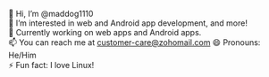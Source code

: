 👋 Hi, I’m @maddog1110  
👀 I’m interested in web and Android app development, and more!  
🌱 Currently working on web apps and Android apps.  
📫 You can reach me at customer-care@zohomail.com
😄 Pronouns: He/Him  
⚡ Fun fact: I love Linux!

<!---
maddog1110/maddog1110 is a ✨ special ✨ repository because its `README.md` (this file) appears on your GitHub profile.
You can click the Preview link to take a look at your changes.
--->
